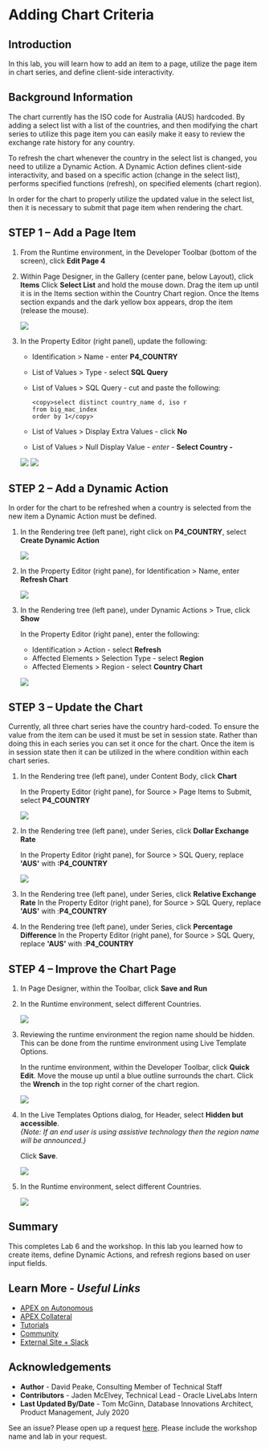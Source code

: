 # Adding Chart Criteria

## Introduction

In this lab, you will learn how to add an item to a page, utilize the page item in chart series, and define client-side interactivity.

## Background Information
The chart currently has the ISO code for Australia (AUS) hardcoded. By adding a select list with a list of the countries, and then modifying the chart series to utilize this page item you can easily make it easy to review the exchange rate history for any country.

To refresh the chart whenever the country in the select list is changed, you need to utilize a Dynamic Action. A Dynamic Action defines client-side interactivity, and based on a specific action
(change in the select list), performs specified functions (refresh), on specified elements (chart region).

In order for the chart to properly utilize the updated value in the select list, then it is necessary to submit that page item when rendering the chart.

## **STEP 1** – Add a Page Item

1. From the Runtime environment, in the Developer Toolbar (bottom of the screen), click **Edit Page 4**

2. Within Page Designer, in the Gallery (center pane, below Layout), click **Items**
    Click **Select List** and hold the mouse down.
    Drag the item up until it is in the Items section within the Country Chart region.
    Once the Items section expands and the dark yellow box appears, drop the item (release the mouse).

    ![](images/drop-item.png " ")

3. In the Property Editor (right panel), update the following:
    - Identification > Name - enter **P4_COUNTRY**
    - List of Values > Type - select **SQL Query**
    - List of Values > SQL Query - cut and paste the following:

      ```
      <copy>select distinct country_name d, iso r  
      from big_mac_index  
      order by 1</copy>
      ```

     - List of Values > Display Extra Values - click **No**
     - List of Values > Null Display Value - _enter_ - **Select Country -**

    ![](images/set-item.png " ")
    ![](images/set-item2.png " ")

## **STEP 2** – Add a Dynamic Action
In order for the chart to be refreshed when a country is selected from the new item a Dynamic Action must be defined.

1. In the Rendering tree (left pane), right click on **P4_COUNTRY**, select **Create Dynamic Action**  

    ![](images/go-da.png " ")

2. In the Property Editor (right pane), for Identification > Name, enter **Refresh Chart**

    ![](images/name-da.png " ")

3. In the Rendering tree (left pane), under Dynamic Actions > True, click **Show**

    In the Property Editor (right pane), enter the following:

    - Identification > Action - select **Refresh**
    - Affected Elements > Selection Type - select **Region**
    - Affected Elements > Region - select **Country Chart**

    ![](images/set-action.png " ")

## **STEP 3** – Update the Chart
Currently, all three chart series have the country hard-coded.
To ensure the value from the item can be used it must be set in session state. Rather than doing this in each series you can set it once for the chart. Once the item is in session state then it can be utilized in the where condition within each chart series.

1. In the Rendering tree (left pane), under Content Body, click **Chart**

    In the Property Editor (right pane), for Source > Page Items to Submit, select **P4\_COUNTRY**

    ![](images/set-chart.png " ")

2. In the Rendering tree (left pane), under Series, click **Dollar Exchange Rate**

    In the Property Editor (right pane), for Source > SQL Query, replace **'AUS'** with **:P4\_COUNTRY**

    ![](images/set-series.png " ")

3. In the Rendering tree (left pane), under Series, click **Relative Exchange Rate**
    In the Property Editor (right pane), for Source > SQL Query, replace **'AUS'** with :**P4\_COUNTRY**

4. In the Rendering tree (left pane), under Series, click **Percentage Difference**
    In the Property Editor (right pane), for Source > SQL Query, replace **'AUS'** with :**P4\_COUNTRY**

## **STEP 4** – Improve the Chart Page

1. In Page Designer, within the Toolbar, click **Save and Run**
2. In the Runtime environment, select different Countries.

    ![](images/runtime.png " ")

3. Reviewing the runtime environment the region name should be hidden. This can be done from the runtime environment using Live Template Options.

    In the runtime environment, within the Developer Toolbar, click **Quick Edit**.
    Move the mouse up until a blue outline surrounds the chart.
    Click the **Wrench** in the top right corner of the chart region.

    ![](images/quick-edit.png " ")

4. In the Live Templates Options dialog, for Header, select **Hidden but accessible**.  
    *{Note: If an end user is using assistive technology then the region name will be announced.}*

    Click **Save**.

    ![](images/live-options.png " ")

5. In the Runtime environment, select different Countries.

    ![](images/final-runtime.png " ")

## **Summary**
This completes Lab 6 and the workshop. In this lab you learned how to create items, define Dynamic Actions, and refresh regions based on user input fields.

## **Learn More** - *Useful Links*

- [APEX on Autonomous](https://apex.oracle.com/autonomous)
- [APEX Collateral](https://apex.oracle.com)
- [Tutorials](https://apex.oracle.com/en/learn/tutorials)
- [Community](https://apex.oracle.com/community)
- [External Site + Slack](http://apex.world)

## **Acknowledgements**

 - **Author** -  David Peake, Consulting Member of Technical Staff
 - **Contributors** - Jaden McElvey, Technical Lead - Oracle LiveLabs Intern
 - **Last Updated By/Date** - Tom McGinn, Database Innovations Architect, Product Management, July 2020

See an issue? Please open up a request [here](https://github.com/oracle/learning-library/issues). Please include the workshop name and lab in your request.
